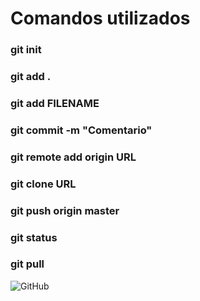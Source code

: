 # Comandos utilizados

### git init
### git add .
### git add FILENAME
### git commit -m "Comentario"
### git remote add origin URL
### git clone URL
### git push origin master
### git status
### git pull

![GitHub](https://http2.mlstatic.com/juguete-pollo-chillon-griton-plastico--D_NQ_NP_561501-MLM20328065824_062015-F.jpg)
